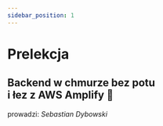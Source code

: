 ```yaml
---
sidebar_position: 1
---
```


# Prelekcja 
## Backend w chmurze bez potu <br/> i łez z AWS Amplify 🚀

prowadzi: *Sebastian Dybowski*
